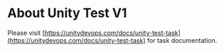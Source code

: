 # About Unity Test V1

Please visit [https://unitydevops.com/docs/unity-test-task](https://unitydevops.com/docs/unity-test-task) for task documentation.